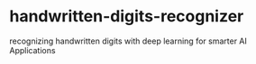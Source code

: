 # handwritten-digits-recognizer
recognizing handwritten digits with deep learning for smarter AI Applications
